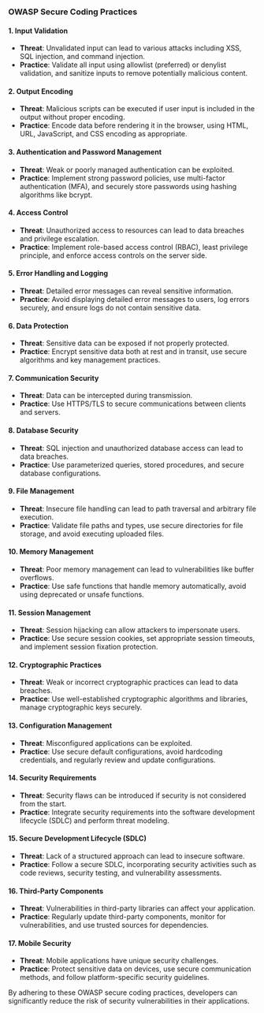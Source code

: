 ### OWASP Secure Coding Practices

#### 1. **Input Validation**
- **Threat**: Unvalidated input can lead to various attacks including XSS, SQL injection, and command injection.
- **Practice**: Validate all input using allowlist (preferred) or denylist validation, and sanitize inputs to remove potentially malicious content.

#### 2. **Output Encoding**
- **Threat**: Malicious scripts can be executed if user input is included in the output without proper encoding.
- **Practice**: Encode data before rendering it in the browser, using HTML, URL, JavaScript, and CSS encoding as appropriate.

#### 3. **Authentication and Password Management**
- **Threat**: Weak or poorly managed authentication can be exploited.
- **Practice**: Implement strong password policies, use multi-factor authentication (MFA), and securely store passwords using hashing algorithms like bcrypt.

#### 4. **Access Control**
- **Threat**: Unauthorized access to resources can lead to data breaches and privilege escalation.
- **Practice**: Implement role-based access control (RBAC), least privilege principle, and enforce access controls on the server side.

#### 5. **Error Handling and Logging**
- **Threat**: Detailed error messages can reveal sensitive information.
- **Practice**: Avoid displaying detailed error messages to users, log errors securely, and ensure logs do not contain sensitive data.

#### 6. **Data Protection**
- **Threat**: Sensitive data can be exposed if not properly protected.
- **Practice**: Encrypt sensitive data both at rest and in transit, use secure algorithms and key management practices.

#### 7. **Communication Security**
- **Threat**: Data can be intercepted during transmission.
- **Practice**: Use HTTPS/TLS to secure communications between clients and servers.

#### 8. **Database Security**
- **Threat**: SQL injection and unauthorized database access can lead to data breaches.
- **Practice**: Use parameterized queries, stored procedures, and secure database configurations.

#### 9. **File Management**
- **Threat**: Insecure file handling can lead to path traversal and arbitrary file execution.
- **Practice**: Validate file paths and types, use secure directories for file storage, and avoid executing uploaded files.

#### 10. **Memory Management**
- **Threat**: Poor memory management can lead to vulnerabilities like buffer overflows.
- **Practice**: Use safe functions that handle memory automatically, avoid using deprecated or unsafe functions.

#### 11. **Session Management**
- **Threat**: Session hijacking can allow attackers to impersonate users.
- **Practice**: Use secure session cookies, set appropriate session timeouts, and implement session fixation protection.

#### 12. **Cryptographic Practices**
- **Threat**: Weak or incorrect cryptographic practices can lead to data breaches.
- **Practice**: Use well-established cryptographic algorithms and libraries, manage cryptographic keys securely.

#### 13. **Configuration Management**
- **Threat**: Misconfigured applications can be exploited.
- **Practice**: Use secure default configurations, avoid hardcoding credentials, and regularly review and update configurations.

#### 14. **Security Requirements**
- **Threat**: Security flaws can be introduced if security is not considered from the start.
- **Practice**: Integrate security requirements into the software development lifecycle (SDLC) and perform threat modeling.

#### 15. **Secure Development Lifecycle (SDLC)**
- **Threat**: Lack of a structured approach can lead to insecure software.
- **Practice**: Follow a secure SDLC, incorporating security activities such as code reviews, security testing, and vulnerability assessments.

#### 16. **Third-Party Components**
- **Threat**: Vulnerabilities in third-party libraries can affect your application.
- **Practice**: Regularly update third-party components, monitor for vulnerabilities, and use trusted sources for dependencies.

#### 17. **Mobile Security**
- **Threat**: Mobile applications have unique security challenges.
- **Practice**: Protect sensitive data on devices, use secure communication methods, and follow platform-specific security guidelines.

By adhering to these OWASP secure coding practices, developers can significantly reduce the risk of security vulnerabilities in their applications.